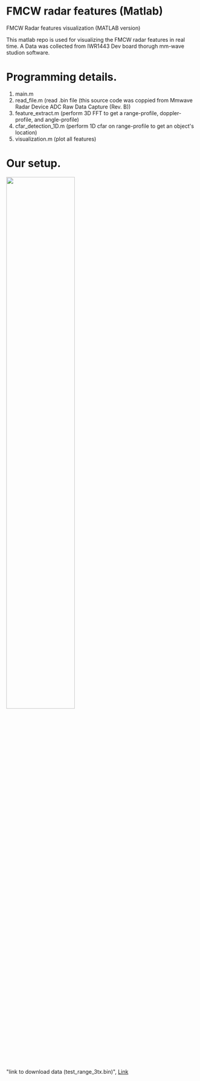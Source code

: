 # FMCW radar features (Matlab)
FMCW Radar features visualization (MATLAB version)

This matlab repo is used for visualizing the FMCW radar features in real time. A Data was collected from IWR1443 Dev board thorugh mm-wave studion software.

# Programming details.
1. main.m
2. read_file.m (read .bin file (this source code was coppied from Mmwave Radar Device ADC Raw Data Capture (Rev. B))
3. feature_extract.m (perform 3D FFT to get a range-profile, doppler-profile, and angle-profile)
4. cfar_detection_1D.m (perform 1D cfar on range-profile to get an object's location)
5. visualization.m (plot all features)

# Our setup.
<img src="./pic/moving_robotic_hand.gif" width="60%" height="60%">

"link to download data (test_range_3tx.bin)", [Link](https://drive.google.com/file/d/14t9Gj5UK9gnhOGA3Ep9-ggn1aVUkzCPw/view?usp=share_link)
